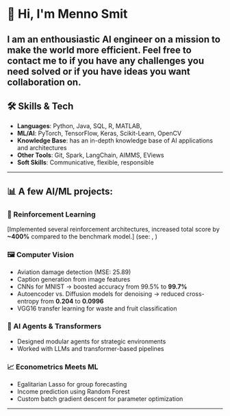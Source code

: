 # 👋 Hi, I'm Menno Smit

I am an enthousiastic AI engineer on a mission to make the world more efficient. Feel free to 
contact me to if you have any challenges you need solved or if you have ideas you want 
collaboration on.
---

## 🛠️ Skills & Tech

- **Languages**: Python, Java, SQL, R, MATLAB, 
- **ML/AI**: PyTorch, TensorFlow, Keras, Scikit-Learn, OpenCV  
- **Knowledge Base**: has an in-depth knowledge base of AI applications and architectures
- **Other Tools**: Git, Spark, LangChain, AIMMS, EViews  
- **Soft Skills**: Communicative, flexible, responsible 
---

## 📊 A few AI/ML projects:

### 🤖 Reinforcement Learning
[Implemented several reinforcement architectures, increased total score by **~400%** compared to the benchmark model.]
(see: , )

### 🖼️ Computer Vision
- Aviation damage detection (MSE: 25.89)  
- Caption generation from image features  
- CNNs for MNIST → boosted accuracy from 99.5% to **99.7%**  
- Autoencoder vs. Diffusion models for denoising → reduced cross-entropy from **0.204** to **0.0996**  
- VGG16 transfer learning for waste and fruit classification


### 🧠 AI Agents & Transformers
- Designed modular agents for strategic environments  
- Worked with LLMs and transformer-based pipelines

### 📈 Econometrics Meets ML
- Egalitarian Lasso for group forecasting  
- Income prediction using Random Forest  
- Custom batch gradient descent for parameter optimization
---


